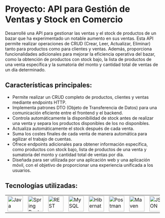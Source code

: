 # Proyecto: API para Gestión de Ventas y Stock en Comercio

Desarrollé una API para gestionar las ventas y el stock de productos de un bazar que ha experimentado un notable aumento en sus ventas. 
Esta API permite realizar operaciones de CRUD (Crear, Leer, Actualizar, Eliminar) tanto para productos como para clientes y ventas. 
Además, proporciona funcionalidades adicionales para mejorar la eficiencia operativa del bazar, como la obtención de productos con stock bajo, 
la lista de productos de una venta específica y la sumatoria del monto y cantidad total de ventas de un día determinado.

## Características principales:

- Permite realizar un CRUD completo de productos, clientes y ventas mediante endpoints HTTP.
- Implementa patrones DTO (Objeto de Transferencia de Datos) para una comunicación eficiente entre el frontend y el backend.
- Controla automáticamente la disponibilidad de stock antes de realizar una venta y separa los productos disponibles de los no disponibles.
- Actualiza automáticamente el stock después de cada venta.
- Suma los costes finales de cada venta de manera automática para agilizar el trabajo de cuentas.
- Ofrece endpoints adicionales para obtener información específica, como productos con stock bajo, lista de productos de una venta y sumatoria del monto y cantidad total de ventas por día.
- Diseñada para ser utilizada por una aplicación web y una aplicación móvil, con el objetivo de proporcionar una experiencia unificada a los usuarios.

## Tecnologías utilizadas:

<div align="center">
	<table>
		<tr>
            <td><img width="50" src="https://user-images.githubusercontent.com/25181517/117201156-9a724800-adec-11eb-9a9d-3cd0f67da4bc.png" alt="Java" title="Java"/></td>
			<td><img width="50" src="https://user-images.githubusercontent.com/25181517/183891303-41f257f8-6b3d-487c-aa56-c497b880d0fb.png" alt="Spring Boot" title="Spring Boot"/></td>
      <td><img width="50" src="https://user-images.githubusercontent.com/25181517/192107858-fe19f043-c502-4009-8c47-476fc89718ad.png" alt="REST" title="REST"/></td>
      <td><img width="50" src="https://user-images.githubusercontent.com/25181517/183896128-ec99105a-ec1a-4d85-b08b-1aa1620b2046.png" alt="MySQL" title="MySQL"/></td>
			<td><img width="50" src="https://user-images.githubusercontent.com/25181517/117207493-49665200-adf4-11eb-808e-a9c0fcc2a0a0.png" alt="Hibernate" title="Hibernate"/></td>
      <td><img width="50" src="https://raw.githubusercontent.com/No-Country/c17-61-t-java.old/Produccion/extra/postman-icon.webp" alt="Postman" title="Postman"/></td>
			<td><img width="50" src="https://raw.githubusercontent.com/No-Country/c17-61-t-java.old/Produccion/extra/postman-icon.webp" alt="Maven" title="Maven"/></td>
			<td><img width="50" src="https://raw.githubusercontent.com/No-Country/c17-61-t-java.old/Produccion/extra/postman-icon.webp" alt="JSON" title="JSON"/></td>
		</tr>
	</table>
</div>
